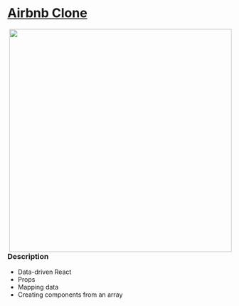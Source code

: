 # [Airbnb Clone]()

<img align="right" width="500px" src="https://user-images.githubusercontent.com/82247833/201847972-80d272e5-08e2-450e-9481-d4146ddec88d.png"/>

### Description

* Data-driven React 
* Props
* Mapping data 
* Creating components from an array 

